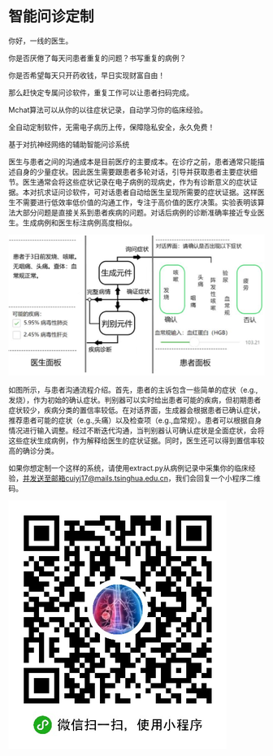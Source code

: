 # 智能问诊定制

你好，一线的医生。

你是否厌倦了每天问患者重复的问题？书写重复的病例？

你是否希望每天只开药收钱，早日实现财富自由！

那么赶快定专属问诊软件，重复工作可以让患者扫码完成。

Mchat算法可以从你的以往症状记录，自动学习你的临床经验。

全自动定制软件，无需电子病历上传，保障隐私安全，永久免费！


基于对抗神经网络的辅助智能问诊系统

  医生与患者之间的沟通成本是目前医疗的主要成本。在诊疗之前，患者通常只能描述自身的少量症状。因此医生需要跟患者多轮对话，引导并获取患者主要症状细节。医生通常会将这些症状记录在电子病例的现病史，作为有诊断意义的症状证据。本对抗求证问诊软件，可对话患者自动给医生呈现所需要的症状证据。这样医生不需要进行低效率低价值的沟通工作，专注于高价值的医疗决策。实验表明该算法大部分问题是直接关系到患者疾病的问题。对话后病例的诊断准确率接近专业医生。生成病例和医生标注病例高度相似。

![image](im/chat.png)

如图所示，与患者沟通流程介绍。首先，患者的主诉包含一些简单的症状（e.g.,发烧），作为初始的确认症状。判别器可以实时给出患者可能的疾病，但初期患者症状较少，疾病分类的置信率较低。在对话界面，生成器会根据患者已确认症状，推荐患者可能的症状（e.g.,头痛）以及检查项（e.g.,血常规）。患者可以根据自身情况进行输入调整。经过不断迭代沟通，当判别器认可确认症状是全面症状，会将这些症状生成病例，作为解释给医生的症状证据。同时，医生还可以得到置信率较高的确诊分类。

如果你想定制一个这样的系统，请使用extract.py从病例记录中采集你的临床经验，并发送至邮箱cuiyj17@mails.tsinghua.edu.cn，我们会回复一个小程序二维码。

![image](im/WX.jpg)



